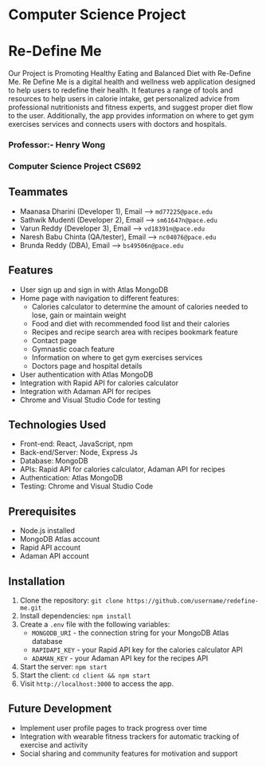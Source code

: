 # Computer Science Project

# Re-Define Me

Our Project is Promoting Healthy Eating and Balanced Diet with Re-Define Me. Re Define Me is a digital health and wellness web application designed to help users to redefine their health. It features a range of tools and resources to help users in calorie intake, get personalized advice from professional nutritionists and fitness experts, and suggest proper diet flow to the user. Additionally, the app provides information on where to get gym exercises services and connects users with doctors and hospitals.

### Professor:- Henry Wong
  
### Computer Science Project CS692

## Teammates
- Maanasa Dharini (Developer 1),        Email --> `md77225@pace.edu`
- Sathwik Mudenti (Developer 2),        Email --> `sm61647n@pace.edu`
- Varun Reddy (Developer 3),            Email --> `vd18391n@pace.edu`
- Naresh Babu Chinta (QA/tester),       Email --> `nc04076@pace.edu`
- Brunda Reddy (DBA),                   Email --> `bs49506n@pace.edu`

## Features

- User sign up and sign in with Atlas MongoDB
- Home page with navigation to different features:
  - Calories calculator to determine the amount of calories needed to lose, gain or maintain weight
  - Food and diet with recommended food list and their calories
  - Recipes and recipe search area with recipes bookmark feature
  - Contact page
  - Gymnastic coach feature
  - Information on where to get gym exercises services
  - Doctors page and hospital details
- User authentication with Atlas MongoDB
- Integration with Rapid API for calories calculator
- Integration with Adaman API for recipes
- Chrome and Visual Studio Code for testing

## Technologies Used

- Front-end: React, JavaScript, npm
- Back-end/Server: Node, Express Js
- Database: MongoDB
- APIs: Rapid API for calories calculator, Adaman API for recipes
- Authentication: Atlas MongoDB
- Testing: Chrome and Visual Studio Code

## Prerequisites

- Node.js installed
- MongoDB Atlas account
- Rapid API account
- Adaman API account

## Installation

1. Clone the repository: `git clone https://github.com/username/redefine-me.git`
2. Install dependencies: `npm install`
3. Create a `.env` file with the following variables:
   - `MONGODB_URI` - the connection string for your MongoDB Atlas database
   - `RAPIDAPI_KEY` - your Rapid API key for the calories calculator API
   - `ADAMAN_KEY` - your Adaman API key for the recipes API
4. Start the server: `npm start`
5. Start the client: `cd client && npm start`
6. Visit `http://localhost:3000` to access the app.

## Future Development

- Implement user profile pages to track progress over time
- Integration with wearable fitness trackers for automatic tracking of exercise and activity
- Social sharing and community features for motivation and support

